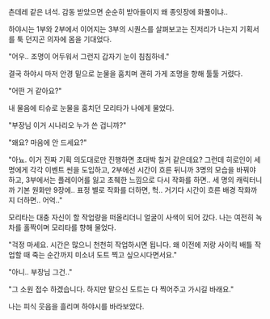 츤데레 같은 녀석. 감동 받았으면 순순히 받아들이지 왜 종잇장에 화풀이냐.. 

하야시는 1부와 2부에서 이어지는 3부의 시퀀스를 살펴보고는 진저리가 나는지 기획서를 툭 던지곤 의자에 몸을 기대었다.

"어우.. 조명이 어두워서 그런지 갑자기 눈이 침침하네."

결국 하야시 마저 안경 밑으로 눈물을 훔치며 괜히 가게 조명을 향해 툴툴 거렸다.

"어떤 거 같아요?"

내 물음에 티슈로 눈물을 훔치던 모리타가 나에게 물었다.

"부장님 이거 시나리오 누가 쓴 겁니까?"

"왜요? 마음에 안 드세요?"

"아뇨. 이거 진짜 기획 의도대로만 진행하면 초대박 칠거 같은데요? 그런데 히로인이 세 명에게 각각 이벤트 씬을 도입하고, 2부에선 시간이 흐른 뒤니까 3명의 모습을 바꿔야 하고, 3부에서는 플레이어를 잃고 초췌한 느낌으로 다시 작화를 하면.. 세 명의 캐릭터니까 기본 원화만 9장에.. 표정 별로 작화를 더하면, 헉.. 거기다 시간이 흐른 배경 작화까지 더하면.. 어억.."

모리타는 대충 자신이 할 작업량을 떠올리더니 얼굴이 사색이 되어 갔다. 나는 여전히 녹차를 홀짝이며 모리타를 향해 물었다.

"걱정 마세요. 시간은 많으니 천천히 작업하시면 됩니다. 왜 이전에 저랑 사이킥 배틀 작업할 때 죽는 순간까지 미소녀 도트 찍고 싶으시다면서요."

"아니.. 부장님 그건.."

"그 소원 접수 하겠습니다. 하지만 맡으신 도트는 다 찍어주고 가시길 바래요."

나는 피식 웃음을 흘리며 하야시를 바라보았다.